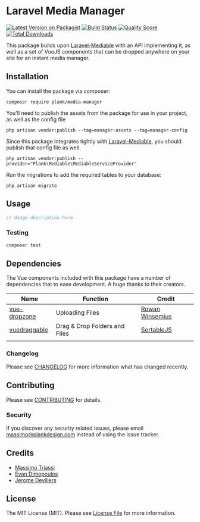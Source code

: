 # Laravel Media Manager

[![Latest Version on Packagist](https://img.shields.io/packagist/v/plank/media-manager.svg?style=flat-square)](https://packagist.org/packages/plank/media-manager)
[![Build Status](https://img.shields.io/travis/plank/media-manager/master.svg?style=flat-square)](https://travis-ci.org/plank/media-manager)
[![Quality Score](https://img.shields.io/scrutinizer/g/plank/media-manager.svg?style=flat-square)](https://scrutinizer-ci.com/g/plank/media-manager)
[![Total Downloads](https://img.shields.io/packagist/dt/plank/media-manager.svg?style=flat-square)](https://packagist.org/packages/plank/media-manager)

This package builds upon [Laravel-Mediable](https://github.com/plank/laravel-mediable) with an API implementing it, as well as a set of VueJS components that can be dropped anywhere on your site
for an instant media manager. 

## Installation

You can install the package via composer:

```shell script
composer require plank/media-manager
```

You'll need to publish the assets from the package for use in your project, as well as the config file
```shell script
php artisan vendor:publish --tag=manager-assets --tag=manager-config
```

Since this package integrates tightly with [Laravel-Mediable](https://github.com/plank/laravel-mediable), you should
publish that config file as well.

```shell script
php artisan vendor:publish --provider="Plank\Mediable\MediableServiceProvider"
```

Run the migrations to add the required tables to your database:

```shell script
php artisan migrate
``` 

## Usage

``` php
// Usage description here
```

### Testing

``` bash
composer test
```

## Dependencies

The Vue components included with this package have a number of dependencies that to ease development. 
A huge thanks to their creators. 

| Name | Function | Credit |
| --- | --- | --- |
| [vue-dropzone](https://rowanwins.github.io/vue-dropzone/) | Uploading Files | [Rowan Winsemius](https://github.com/rowanwins) |
| [vuedraggable](https://sortablejs.github.io/Vue.Draggable/#/simple) | Drag & Drop Folders and Files | [SortableJS](https://github.com/SortableJS) |
|     |     |      |


### Changelog

Please see [CHANGELOG](CHANGELOG.md) for more information what has changed recently.

## Contributing

Please see [CONTRIBUTING](CONTRIBUTING.md) for details.

### Security

If you discover any security related issues, please email massimo@plankdesign.com instead of using the issue tracker.

## Credits

- [Massimo Triassi](https://github.com/m-triassi)
- [Evan Dimopoulos](https://github.com/EvanDime)
- [Jerome Devillers](https://github.com/JeromeDevillers/)

## License

The MIT License (MIT). Please see [License File](LICENSE.md) for more information.
